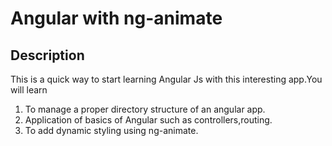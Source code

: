# Angular with ng-animate

## Description
This is a quick way to start learning Angular Js with this interesting app.You will learn</br>
1. To manage a proper directory structure of an angular app.</br>
2. Application of basics of Angular such as controllers,routing.
3. To add dynamic styling using ng-animate.

